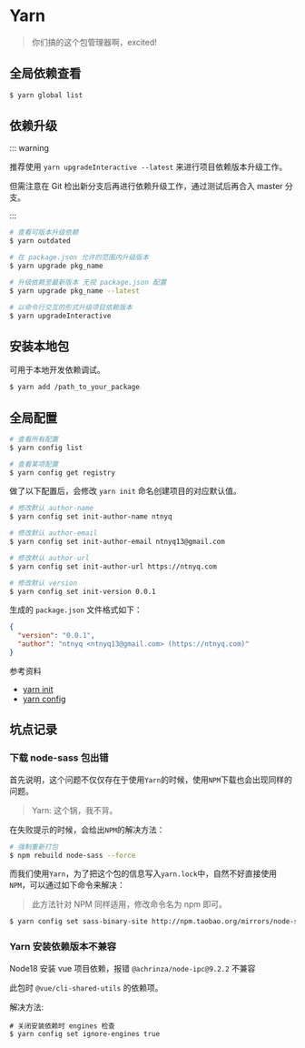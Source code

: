 # Yarn

> 你们搞的这个包管理器啊，excited!

## 全局依赖查看

```bash
$ yarn global list
```

## 依赖升级

::: warning

推荐使用 `yarn upgradeInteractive --latest` 来进行项目依赖版本升级工作。

但需注意在 Git 检出新分支后再进行依赖升级工作，通过测试后再合入 master 分支。

:::

```bash
# 查看可版本升级依赖
$ yarn outdated

# 在 package.json 允许的范围内升级版本
$ yarn upgrade pkg_name

# 升级依赖至最新版本 无视 package.json 配置
$ yarn upgrade pkg_name --latest

# 以命令行交互的形式升级项目依赖版本
$ yarn upgradeInteractive
```

## 安装本地包

可用于本地开发依赖调试。

```bash
$ yarn add /path_to_your_package
```

## 全局配置

```bash
# 查看所有配置
$ yarn config list

# 查看某项配置
$ yarn config get registry
```

做了以下配置后，会修改 `yarn init` 命名创建项目的对应默认值。

```bash
# 修改默认 author-name
$ yarn config set init-author-name ntnyq

# 修改默认 author-email
$ yarn config set init-author-email ntnyq13@gmail.com

# 修改默认 author-url
$ yarn config set init-author-url https://ntnyq.com

# 修改默认 version
$ yarn config set init-version 0.0.1
```

生成的 `package.json` 文件格式如下：

```json
{
  "version": "0.0.1",
  "author": "ntnyq <ntnyq13@gmail.com> (https://ntnyq.com)"
}
```

参考资料

- [yarn init](https://yarnpkg.com/lang/zh-hans/docs/cli/init/)
- [yarn config](https://yarnpkg.com/zh-Hans/docs/cli/config)

## 坑点记录

### 下载 node-sass 包出错

首先说明，这个问题不仅仅存在于使用`Yarn`的时候，使用`NPM`下载也会出现同样的问题。

> Yarn: 这个锅，我不背。

在失败提示的时候，会给出`NPM`的解决方法：

```bash
# 强制重新打包
$ npm rebuild node-sass --force
```

而我们使用`Yarn`，为了把这个包的信息写入`yarn.lock`中，自然不好直接使用`NPM`，可以通过如下命令来解决：

> 此方法针对 NPM 同样适用，修改命令名为 npm 即可。

```bash
$ yarn config set sass-binary-site http://npm.taobao.org/mirrors/node-sass
```

### Yarn 安装依赖版本不兼容

Node18 安装 vue 项目依赖，报错 `@achrinza/node-ipc@9.2.2` 不兼容

此包时 `@vue/cli-shared-utils` 的依赖项。

解决方法:

```shell
# 关闭安装依赖时 engines 检查
$ yarn config set ignore-engines true
```
